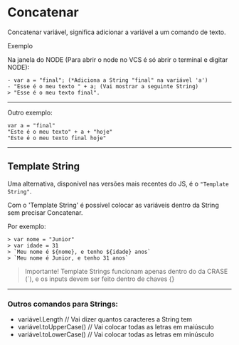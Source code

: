 # Concatenar 
Concatenar variável, significa adicionar a variável a um comando de texto.

Exemplo

Na janela do NODE (Para abrir o node no VCS é só abrir o terminal e digitar NODE):

```
- var a = "final"; (*Adiciona a String "final" na variável 'a')
- "Esse é o meu texto " + a; (Vai mostrar a seguinte String)
> "Esse é o meu texto final".

```

--------------------------------

Outro exemplo:

```
var a = "final"
"Este é o meu texto" + a + "hoje"
"Este é o meu texto final hoje"
```

______________________

## Template String

Uma alternativa, disponível nas versões mais recentes do JS, é o `"Template String"`.

Com o 'Template String' é possível colocar as variáveis dentro da String sem precisar Concatenar.

Por exemplo:

```
> var nome = "Junior"
> var idade = 31
> `Meu nome é ${nome}, e tenho ${idade} anos`
> `Meu nome é Junior, e tenho 31 anos`
```

> Importante! Template Strings funcionam apenas dentro do da CRASE (`), e os inputs devem ser feito dentro de chaves {}

______________________

### Outros comandos para Strings:

- variável.Length // Vai dizer quantos caracteres a String tem
- variável.toUpperCase() // Vai colocar todas as letras em maiúsculo
- variável.toLowerCase() // Vai colocar todas as letras em minúsculo
